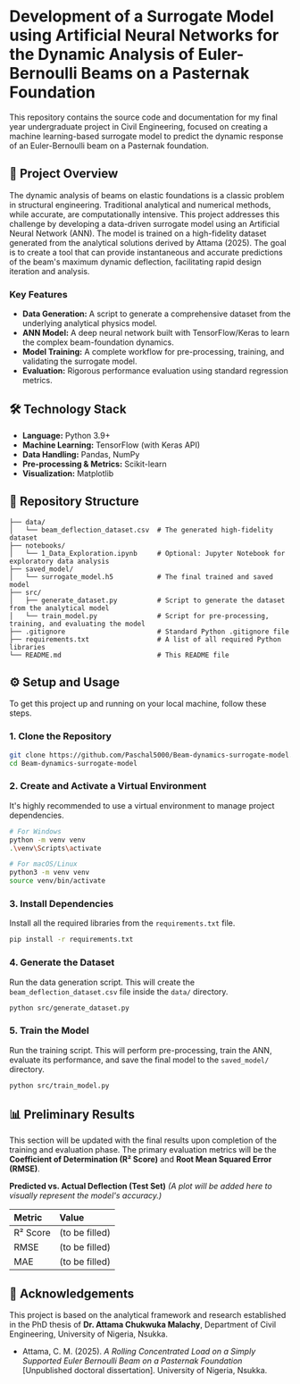 # Development of a Surrogate Model using Artificial Neural Networks for the Dynamic Analysis of Euler-Bernoulli Beams on a Pasternak Foundation

This repository contains the source code and documentation for my final year undergraduate project in Civil Engineering, focused on creating a machine learning-based surrogate model to predict the dynamic response of an Euler-Bernoulli beam on a Pasternak foundation.

## 📖 Project Overview

The dynamic analysis of beams on elastic foundations is a classic problem in structural engineering. Traditional analytical and numerical methods, while accurate, are computationally intensive. This project addresses this challenge by developing a data-driven surrogate model using an Artificial Neural Network (ANN). The model is trained on a high-fidelity dataset generated from the analytical solutions derived by Attama (2025). The goal is to create a tool that can provide instantaneous and accurate predictions of the beam's maximum dynamic deflection, facilitating rapid design iteration and analysis.

### Key Features

  * **Data Generation:** A script to generate a comprehensive dataset from the underlying analytical physics model.
  * **ANN Model:** A deep neural network built with TensorFlow/Keras to learn the complex beam-foundation dynamics.
  * **Model Training:** A complete workflow for pre-processing, training, and validating the surrogate model.
  * **Evaluation:** Rigorous performance evaluation using standard regression metrics.

## 🛠️ Technology Stack

  * **Language:** Python 3.9+
  * **Machine Learning:** TensorFlow (with Keras API)
  * **Data Handling:** Pandas, NumPy
  * **Pre-processing & Metrics:** Scikit-learn
  * **Visualization:** Matplotlib

## 📂 Repository Structure

```
├── data/
│   └── beam_deflection_dataset.csv  # The generated high-fidelity dataset
├── notebooks/
│   └── 1_Data_Exploration.ipynb     # Optional: Jupyter Notebook for exploratory data analysis
├── saved_model/
│   └── surrogate_model.h5           # The final trained and saved model
├── src/
│   ├── generate_dataset.py          # Script to generate the dataset from the analytical model
│   └── train_model.py               # Script for pre-processing, training, and evaluating the model
├── .gitignore                       # Standard Python .gitignore file
├── requirements.txt                 # A list of all required Python libraries
└── README.md                        # This README file
```

## ⚙️ Setup and Usage

To get this project up and running on your local machine, follow these steps.

### 1\. Clone the Repository

```bash
git clone https://github.com/Paschal5000/Beam-dynamics-surrogate-model.git
cd Beam-dynamics-surrogate-model
```

### 2\. Create and Activate a Virtual Environment

It's highly recommended to use a virtual environment to manage project dependencies.

```bash
# For Windows
python -m venv venv
.\venv\Scripts\activate

# For macOS/Linux
python3 -m venv venv
source venv/bin/activate
```

### 3\. Install Dependencies

Install all the required libraries from the `requirements.txt` file.

```bash
pip install -r requirements.txt
```

### 4\. Generate the Dataset

Run the data generation script. This will create the `beam_deflection_dataset.csv` file inside the `data/` directory.

```bash
python src/generate_dataset.py
```

### 5\. Train the Model

Run the training script. This will perform pre-processing, train the ANN, evaluate its performance, and save the final model to the `saved_model/` directory.

```bash
python src/train_model.py
```

## 📊 Preliminary Results

This section will be updated with the final results upon completion of the training and evaluation phase. The primary evaluation metrics will be the **Coefficient of Determination (R² Score)** and **Root Mean Squared Error (RMSE)**.

**Predicted vs. Actual Deflection (Test Set)**
*(A plot will be added here to visually represent the model's accuracy.)*

| Metric | Value |
| :--- | :--- |
| R² Score | (to be filled) |
| RMSE | (to be filled) |
| MAE | (to be filled) |

## 🙏 Acknowledgements

This project is based on the analytical framework and research established in the PhD thesis of **Dr. Attama Chukwuka Malachy**, Department of Civil Engineering, University of Nigeria, Nsukka.

  * Attama, C. M. (2025). *A Rolling Concentrated Load on a Simply Supported Euler Bernoulli Beam on a Pasternak Foundation* [Unpublished doctoral dissertation]. University of Nigeria, Nsukka.
